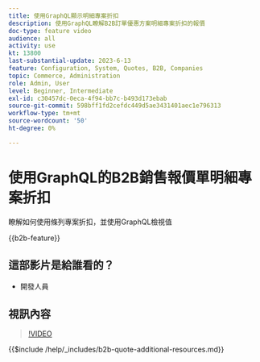 ```yaml
---
title: 使用GraphQL顯示明細專案折扣
description: 使用GraphQL瞭解B2B訂單優惠方案明細專案折扣的報價
doc-type: feature video
audience: all
activity: use
kt: 13800
last-substantial-update: 2023-6-13
feature: Configuration, System, Quotes, B2B, Companies
topic: Commerce, Administration
role: Admin, User
level: Beginner, Intermediate
exl-id: c30457dc-0eca-4f94-bb7c-b493d173ebab
source-git-commit: 598bff1fd2cefdc449d5ae3431401aec1e796313
workflow-type: tm+mt
source-wordcount: '50'
ht-degree: 0%

---
```


# 使用GraphQL的B2B銷售報價單明細專案折扣

瞭解如何使用條列專案折扣，並使用GraphQL檢視值

{{b2b-feature}}

## 這部影片是給誰看的？

- 開發人員

## 視訊內容

>[!VIDEO](https://video.tv.adobe.com/v/3420419?learn=on)

{{$include /help/_includes/b2b-quote-additional-resources.md}}
